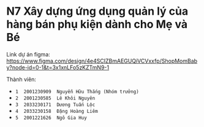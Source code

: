 # N7 Xây dựng ứng dụng quản lý của hàng bán phụ kiện dành cho Mẹ và Bé

Link dự án figma: https://www.figma.com/design/4e4SCIZBmAEGUQiVCVxxfp/ShopMomBaby?node-id=0-1&t=3x1xnLFo5zKZTmN9-1

Thành viên:
- `1  2001230909  Nguyễn Hữu Thắng (Nhóm trưởng)`
- `2  2001230585  Lê Khôi Nguyên`
- `3  2033230171  Dương Tuấn Lộc`
- `4  2033230158  Đặng Hoàng Liêm`
- `5  2001221626  Ngô Gia Huy`

